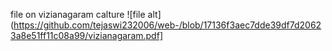 file on vizianagaram calture
![file alt](https://github.com/tejaswi232006/web-/blob/17136f3aec7dde39df7d20623a8e51ff11c08a99/vizianagaram.pdf]
